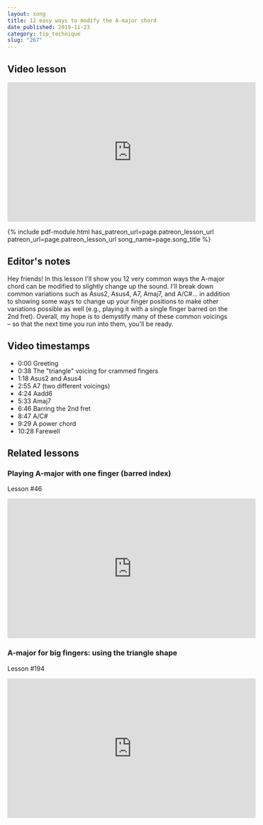 ```yaml
---
layout: song
title: 12 easy ways to modify the A-major chord
date_published: 2019-11-23
category: tip_technique
slug: "267"
---
```


## Video lesson

<iframe width="560" height="315" src="https://www.youtube.com/embed/wUrKhHAT0Fk?showinfo=0" frameborder="0" allowfullscreen></iframe>

{% include pdf-module.html has_patreon_url=page.patreon_lesson_url patreon_url=page.patreon_lesson_url song_name=page.song_title %}

## Editor's notes

Hey friends! In this lesson I'll show you 12 very common ways the A-major chord can be modified to slightly change up the sound. I'll break down common variations such as Asus2, Asus4, A7, Amaj7, and A/C#... in addition to showing some ways to change up your finger positions to make other variations possible as well (e.g., playing it with a single finger barred on the 2nd fret). Overall, my hope is to demystify many of these common voicings – so that the next time you run into them, you'll be ready.

## Video timestamps

- 0:00 Greeting
- 0:38 The "triangle" voicing for crammed fingers
- 1:18 Asus2 and Asus4
- 2:55 A7 (two different voicings)
- 4:24 Aadd6
- 5:33 Amaj7
- 6:46 Barring the 2nd fret
- 8:47 A/C#
- 9:29 A power chord
- 10:28 Farewell

## Related lessons

### Playing A-major with one finger (barred index)

Lesson #46

<iframe width="560" height="315" src="https://www.youtube.com/embed/wUrKhHAT0Fk?showinfo=0" frameborder="0" allowfullscreen></iframe>

### A-major for big fingers: using the triangle shape

Lesson #194

<iframe width="560" height="315" src="https://www.youtube.com/embed/DO1WVBfwG0Y?showinfo=0" frameborder="0" allowfullscreen></iframe>
